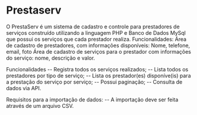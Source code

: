 # Prestaserv

O PrestaServ é um sistema de cadastro e controle para prestadores de serviços construído utilizando a linguagem PHP e Banco de Dados MySql que possui os serviços que cada prestador realiza. Funcionalidades:
Área de cadastro de prestadores, com informações disponíveis: Nome, telefone, email, foto
Área de cadastro de serviços para o prestador com informações do serviço: nome, descrição e valor.

Funcionalidades
-- Registra todos os serviços realizados;
-- Lista todos os prestadores por tipo de serviço;
-- Lista os prestador(es) disponíve(is) para a prestação do serviço por serviço;
-- Possui paginação;
-- Consulta de dados via API.

Requisitos para a importação de dados: 
-- A importação deve ser feita através de um arquivo CSV.
